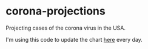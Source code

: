 # corona-projections
Projecting cases of the corona virus in the USA.

I'm using this code to update the chart 
[here](http://jschaub-corona.s3-us-west-2.amazonaws.com/index.html)
every day.
